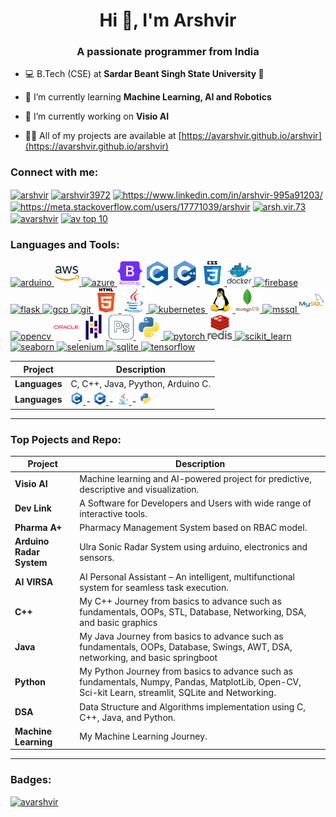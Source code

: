 <h1 align="center">Hi 👋, I'm Arshvir</h1>
<h3 align="center">A passionate programmer from India</h3>


<!--<p align="left"> <a href="https://twitter.com/arshvir3972" target="blank"><img src="https://img.shields.io/twitter/follow/arshvir3972?logo=twitter&style=for-the-badge" alt="arshvir3972" /></a> </p>-->

- 💻 B.Tech (CSE) at **Sardar Beant Singh State University 🏫**

- 🌱 I’m currently learning **Machine Learning, AI and Robotics**

- 🔭 I’m currently working on **Visio AI**

- 👨‍💻 All of my projects are available at [https://avarshvir.github.io/arshvir](https://avarshvir.github.io/arshvir)

<h3 align="left">Connect with me:</h3>
<p align="left">
<a href="https://dev.to/arshvir" target="blank"><img align="center" src="https://raw.githubusercontent.com/rahuldkjain/github-profile-readme-generator/master/src/images/icons/Social/devto.svg" alt="arshvir" height="30" width="40" /></a>
<a href="https://twitter.com/arshvir3972" target="blank"><img align="center" src="https://raw.githubusercontent.com/rahuldkjain/github-profile-readme-generator/master/src/images/icons/Social/twitter.svg" alt="arshvir3972" height="30" width="40" /></a>
<a href="https://linkedin.com/in/https://www.linkedin.com/in/arshvir-995a91203/" target="blank"><img align="center" src="https://raw.githubusercontent.com/rahuldkjain/github-profile-readme-generator/master/src/images/icons/Social/linked-in-alt.svg" alt="https://www.linkedin.com/in/arshvir-995a91203/" height="30" width="40" /></a>
<a href="https://stackoverflow.com/users/https://meta.stackoverflow.com/users/17771039/arshvir" target="blank"><img align="center" src="https://raw.githubusercontent.com/rahuldkjain/github-profile-readme-generator/master/src/images/icons/Social/stack-overflow.svg" alt="https://meta.stackoverflow.com/users/17771039/arshvir" height="30" width="40" /></a>
<a href="https://fb.com/arsh.vir.73" target="blank"><img align="center" src="https://raw.githubusercontent.com/rahuldkjain/github-profile-readme-generator/master/src/images/icons/Social/facebook.svg" alt="arsh.vir.73" height="30" width="40" /></a>
<a href="https://instagram.com/avarshvir" target="blank"><img align="center" src="https://raw.githubusercontent.com/rahuldkjain/github-profile-readme-generator/master/src/images/icons/Social/instagram.svg" alt="avarshvir" height="30" width="40" /></a>
<a href="https://www.youtube.com/c/av top 10" target="blank"><img align="center" src="https://raw.githubusercontent.com/rahuldkjain/github-profile-readme-generator/master/src/images/icons/Social/youtube.svg" alt="av top 10" height="30" width="40" /></a>
</p>

<h3 align="left">Languages and Tools:</h3>
<p align="left"> <a href="https://www.arduino.cc/" target="_blank" rel="noreferrer"> <img src="https://cdn.worldvectorlogo.com/logos/arduino-1.svg" alt="arduino" width="40" height="40"/> </a> <a href="https://aws.amazon.com" target="_blank" rel="noreferrer"> <img src="https://raw.githubusercontent.com/devicons/devicon/master/icons/amazonwebservices/amazonwebservices-original-wordmark.svg" alt="aws" width="40" height="40"/> </a> <a href="https://azure.microsoft.com/en-in/" target="_blank" rel="noreferrer"> <img src="https://www.vectorlogo.zone/logos/microsoft_azure/microsoft_azure-icon.svg" alt="azure" width="40" height="40"/> </a> <a href="https://getbootstrap.com" target="_blank" rel="noreferrer"> <img src="https://raw.githubusercontent.com/devicons/devicon/master/icons/bootstrap/bootstrap-plain-wordmark.svg" alt="bootstrap" width="40" height="40"/> </a> <a href="https://www.cprogramming.com/" target="_blank" rel="noreferrer"> <img src="https://raw.githubusercontent.com/devicons/devicon/master/icons/c/c-original.svg" alt="c" width="40" height="40"/> </a> <a href="https://www.w3schools.com/cpp/" target="_blank" rel="noreferrer"> <img src="https://raw.githubusercontent.com/devicons/devicon/master/icons/cplusplus/cplusplus-original.svg" alt="cplusplus" width="40" height="40"/> </a> <a href="https://www.w3schools.com/css/" target="_blank" rel="noreferrer"> <img src="https://raw.githubusercontent.com/devicons/devicon/master/icons/css3/css3-original-wordmark.svg" alt="css3" width="40" height="40"/> </a> <a href="https://www.docker.com/" target="_blank" rel="noreferrer"> <img src="https://raw.githubusercontent.com/devicons/devicon/master/icons/docker/docker-original-wordmark.svg" alt="docker" width="40" height="40"/> </a> <a href="https://firebase.google.com/" target="_blank" rel="noreferrer"> <img src="https://www.vectorlogo.zone/logos/firebase/firebase-icon.svg" alt="firebase" width="40" height="40"/> </a> <a href="https://flask.palletsprojects.com/" target="_blank" rel="noreferrer"> <img src="https://www.vectorlogo.zone/logos/pocoo_flask/pocoo_flask-icon.svg" alt="flask" width="40" height="40"/> </a> <a href="https://cloud.google.com" target="_blank" rel="noreferrer"> <img src="https://www.vectorlogo.zone/logos/google_cloud/google_cloud-icon.svg" alt="gcp" width="40" height="40"/> </a> <a href="https://git-scm.com/" target="_blank" rel="noreferrer"> <img src="https://www.vectorlogo.zone/logos/git-scm/git-scm-icon.svg" alt="git" width="40" height="40"/> </a> <a href="https://www.w3.org/html/" target="_blank" rel="noreferrer"> <img src="https://raw.githubusercontent.com/devicons/devicon/master/icons/html5/html5-original-wordmark.svg" alt="html5" width="40" height="40"/> </a> <a href="https://www.java.com" target="_blank" rel="noreferrer"> <img src="https://raw.githubusercontent.com/devicons/devicon/master/icons/java/java-original.svg" alt="java" width="40" height="40"/> </a> <a href="https://kubernetes.io" target="_blank" rel="noreferrer"> <img src="https://www.vectorlogo.zone/logos/kubernetes/kubernetes-icon.svg" alt="kubernetes" width="40" height="40"/> </a> <a href="https://www.linux.org/" target="_blank" rel="noreferrer"> <img src="https://raw.githubusercontent.com/devicons/devicon/master/icons/linux/linux-original.svg" alt="linux" width="40" height="40"/> </a> <a href="https://www.mongodb.com/" target="_blank" rel="noreferrer"> <img src="https://raw.githubusercontent.com/devicons/devicon/master/icons/mongodb/mongodb-original-wordmark.svg" alt="mongodb" width="40" height="40"/> </a> <a href="https://www.microsoft.com/en-us/sql-server" target="_blank" rel="noreferrer"> <img src="https://www.svgrepo.com/show/303229/microsoft-sql-server-logo.svg" alt="mssql" width="40" height="40"/> </a> <a href="https://www.mysql.com/" target="_blank" rel="noreferrer"> <img src="https://raw.githubusercontent.com/devicons/devicon/master/icons/mysql/mysql-original-wordmark.svg" alt="mysql" width="40" height="40"/> </a> <a href="https://opencv.org/" target="_blank" rel="noreferrer"> <img src="https://www.vectorlogo.zone/logos/opencv/opencv-icon.svg" alt="opencv" width="40" height="40"/> </a> <a href="https://www.oracle.com/" target="_blank" rel="noreferrer"> <img src="https://raw.githubusercontent.com/devicons/devicon/master/icons/oracle/oracle-original.svg" alt="oracle" width="40" height="40"/> </a> <a href="https://pandas.pydata.org/" target="_blank" rel="noreferrer"> <img src="https://raw.githubusercontent.com/devicons/devicon/2ae2a900d2f041da66e950e4d48052658d850630/icons/pandas/pandas-original.svg" alt="pandas" width="40" height="40"/> </a> <a href="https://www.photoshop.com/en" target="_blank" rel="noreferrer"> <img src="https://raw.githubusercontent.com/devicons/devicon/master/icons/photoshop/photoshop-line.svg" alt="photoshop" width="40" height="40"/> </a> <a href="https://www.python.org" target="_blank" rel="noreferrer"> <img src="https://raw.githubusercontent.com/devicons/devicon/master/icons/python/python-original.svg" alt="python" width="40" height="40"/> </a> <a href="https://pytorch.org/" target="_blank" rel="noreferrer"> <img src="https://www.vectorlogo.zone/logos/pytorch/pytorch-icon.svg" alt="pytorch" width="40" height="40"/> </a> <a href="https://redis.io" target="_blank" rel="noreferrer"> <img src="https://raw.githubusercontent.com/devicons/devicon/master/icons/redis/redis-original-wordmark.svg" alt="redis" width="40" height="40"/> </a> <a href="https://scikit-learn.org/" target="_blank" rel="noreferrer"> <img src="https://upload.wikimedia.org/wikipedia/commons/0/05/Scikit_learn_logo_small.svg" alt="scikit_learn" width="40" height="40"/> </a> <a href="https://seaborn.pydata.org/" target="_blank" rel="noreferrer"> <img src="https://seaborn.pydata.org/_images/logo-mark-lightbg.svg" alt="seaborn" width="40" height="40"/> </a> <a href="https://www.selenium.dev" target="_blank" rel="noreferrer"> <img src="https://raw.githubusercontent.com/detain/svg-logos/780f25886640cef088af994181646db2f6b1a3f8/svg/selenium-logo.svg" alt="selenium" width="40" height="40"/> </a> <a href="https://www.sqlite.org/" target="_blank" rel="noreferrer"> <img src="https://www.vectorlogo.zone/logos/sqlite/sqlite-icon.svg" alt="sqlite" width="40" height="40"/> </a> <a href="https://www.tensorflow.org" target="_blank" rel="noreferrer"> <img src="https://www.vectorlogo.zone/logos/tensorflow/tensorflow-icon.svg" alt="tensorflow" width="40" height="40"/> </a> </p>

<!--<p><img align="left" src="https://github-readme-stats.vercel.app/api/top-langs?username=avarshvir&show_icons=true&locale=en&layout=compact" alt="avarshvir" /></p>

<p>&nbsp;<img align="center" src="https://github-readme-stats.vercel.app/api?username=avarshvir&show_icons=true&locale=en" alt="avarshvir" /></p>

<p><img align="center" src="https://github-readme-streak-stats.herokuapp.com/?user=avarshvir&" alt="avarshvir" /></p>
-->

| **Project**       | **Description**                                        |
|--------------------------|-------------------------------------------------|
| **Languages**     | C, C++, Java, Pyython, Arduino C. |
| **Languages**     | <a href="https://www.cprogramming.com/" target="_blank" rel="noreferrer"> <img src="https://raw.githubusercontent.com/devicons/devicon/master/icons/c/c-original.svg" alt="c" width="20" height="20"/> </a> - <a href="https://www.w3schools.com/cpp/" target="_blank" rel="noreferrer"> <img src="https://raw.githubusercontent.com/devicons/devicon/master/icons/cplusplus/cplusplus-original.svg" alt="cplusplus" width="20" height="20"/> </a> - <a href="https://www.w3schools.com/cpp/" target="_blank" rel="noreferrer"> <img src="https://raw.githubusercontent.com/devicons/devicon/master/icons/java/java-original.svg" alt="java" width="20" height="20"/> </a> - <a href="https://www.w3schools.com/cpp/" target="_blank" rel="noreferrer"> <img src="https://raw.githubusercontent.com/devicons/devicon/master/icons/python/python-original.svg" alt="python" width="20" height="20"/> </a>|
<hr>
<h3 align="left">Top Pojects and Repo:</h3>

| **Project**              | **Description**                                        |
|--------------------------|--------------------------------------------------------|
| **Visio AI**             | Machine learning and AI-powered project for predictive, descriptive and visualization. |
| **Dev Link**             | A Software for Developers and Users with wide range of interactive tools.     |
| **Pharma A+**            | Pharmacy Management System based on RBAC model. |
| **Arduino Radar System** | Ulra Sonic Radar System using arduino, electronics and sensors. |
| **AI VIRSA**             | AI Personal Assistant – An intelligent, multifunctional system for seamless task execution. |
| **C++**                  | My C++ Journey from basics to advance such as fundamentals, OOPs, STL, Database, Networking, DSA, and basic graphics |
| **Java**                 | My Java Journey from basics to advance such as fundamentals, OOPs, Database, Swings, AWT, DSA, networking, and basic springboot |
| **Python**               | My Python Journey from basics to advance such as fundamentals, Numpy, Pandas, MatplotLib, Open-CV, Sci-kit Learn, streamlit, SQLite and Networking.|
| **DSA**                  | Data Structure and Algorithms implementation using C, C++, Java, and Python.|
| **Machine Learning**     | My Machine Learning Journey.|
<hr>









<h3 align="left">Badges:</h3>
<p align="left"> <a href="https://github.com/ryo-ma/github-profile-trophy"><img src="https://github-profile-trophy.vercel.app/?username=avarshvir" alt="avarshvir" /></a> </p>









<!--# 👋 Hi, I’m Arshvir 👻
- **💻B.Tech (CSE)** at **Sardar Beant Singh State University 🏫** 
- **🐾Student | 🧑🏻‍💻Developer | ⚙️Engineer | 🎧YouTuber**
- **Artificial Intelligence | Machine Learning | Computer Vision** 
- **C | C++ | Java | Python**-->

<!--- **Web Development :** HTML | CSS | JS | REACT | BootStrap | PHP
- **DataBase :** DBMS | MySQL | NoSQL
- **DSA | OS | CN**
- **Electronics and IoT :** Arduino | Embedded System | IoT basics | Robotics(foundation)
- **Tools and Softwares :** Git | GitHub | GitLab | Xampp | Virtual Machines | IDE's | Data Recovery Software | PowerBi | Tableau
-->
<!-----

## 💻 Tech Stack & Skills

<table>
  <tr>
    <td><b>Programming Languages</b></td>
    <td><b>Web Development</b></td>
    <td><b>Machine Learning & AI</b></td>
  </tr>
  <tr>
    <td>
      <img src="https://img.shields.io/badge/C-00599C?style=for-the-badge&logo=c&logoColor=white" />
      <img src="https://img.shields.io/badge/C++-00599C?style=for-the-badge&logo=cplusplus&logoColor=white" />
      <img src="https://img.shields.io/badge/Java-007396?style=for-the-badge&logo=java&logoColor=white" />
      <img src="https://img.shields.io/badge/Python-3776AB?style=for-the-badge&logo=python&logoColor=white" />
      <img src="https://img.shields.io/badge/Assembly-525252?style=for-the-badge" />
      <img src="https://img.shields.io/badge/Kotlin-0095D5?style=for-the-badge&logo=kotlin&logoColor=white" />
      <img src="https://img.shields.io/badge/EmbeddedC-00599C?style=for-the-badge" />
      <img src="https://img.shields.io/badge/ArduinoC-00979D?style=for-the-badge&logo=arduino&logoColor=white" />
    </td>
    <td>
      <img src="https://img.shields.io/badge/HTML5-E34F26?style=for-the-badge&logo=html5&logoColor=white" />
      <img src="https://img.shields.io/badge/CSS3-1572B6?style=for-the-badge&logo=css3&logoColor=white" />
      <img src="https://img.shields.io/badge/JavaScript-F7DF1E?style=for-the-badge&logo=javascript&logoColor=black" />
      <img src="https://img.shields.io/badge/Bootstrap-563D7C?style=for-the-badge&logo=bootstrap&logoColor=white" />
      <img src="https://img.shields.io/badge/React-61DAFB?style=for-the-badge&logo=react&logoColor=white" />
      <img src="https://img.shields.io/badge/PHP-777BB4?style=for-the-badge&logo=php&logoColor=white" />
    </td>
    <td>
      <img src="https://img.shields.io/badge/TensorFlow-FF6F00?style=for-the-badge&logo=tensorflow&logoColor=white" />
      <img src="https://img.shields.io/badge/PyTorch-EE4C2C?style=for-the-badge&logo=pytorch&logoColor=white" />
      <img src="https://img.shields.io/badge/Scikit--learn-F7931E?style=for-the-badge&logo=scikit-learn&logoColor=white" />
      <img src="https://img.shields.io/badge/NumPy-013243?style=for-the-badge&logo=numpy&logoColor=white" />
      <img src="https://img.shields.io/badge/Pandas-150458?style=for-the-badge&logo=pandas&logoColor=white" />
      <img src="https://img.shields.io/badge/Deep_Learning-00599C?style=for-the-badge" />
      <img src="https://img.shields.io/badge/GPT-00599C?style=for-the-badge" />
    </td>
  </tr>
</table>

---

<table>
  <tr>
    <td><b>Database Management</b></td>
    <td><b>Business Intelligence & Data Analytics</b></td>
    <td><b>Software Engineering & Development</b></td>
  </tr>
  <tr>
    <td>
      <img src="https://img.shields.io/badge/MySQL-4479A1?style=for-the-badge&logo=mysql&logoColor=white" />
      <img src="https://img.shields.io/badge/MongoDB-47A248?style=for-the-badge&logo=mongodb&logoColor=white" />
      <img src="https://img.shields.io/badge/SQLite-003B57?style=for-the-badge&logo=sqlite&logoColor=white" />
      <img src="https://img.shields.io/badge/NoSQL-00599C?style=for-the-badge" />
      <img src="https://img.shields.io/badge/XAMPP-FB7A24?style=for-the-badge&logo=xampp&logoColor=white" />
    </td>
    <td>
      <img src="https://img.shields.io/badge/Power%20BI-F2C811?style=for-the-badge&logo=power-bi&logoColor=black" />
      <img src="https://img.shields.io/badge/Tableau-E97627?style=for-the-badge&logo=tableau&logoColor=white" />
      <img src="https://img.shields.io/badge/Data_Visualization-00599C?style=for-the-badge" />
      <img src="https://img.shields.io/badge/Data_Analytics-00599C?style=for-the-badge" />
    </td>
    <td>
      <img src="https://img.shields.io/badge/Software%20Engineering-31A8FF?style=for-the-badge" />
      <img src="https://img.shields.io/badge/Software%20Development-31A8FF?style=for-the-badge" />
    </td>
  </tr>
</table>

---

## ⚙️ Other Skills:
- **Operating Systems**: Windows, Linux, Parrot OS, Android OS, Kali Linux
- **Virtual Machines**: VirtualBox, VMware
- **Embedded Systems & IoT**: Arduino, Embedded C, Robotics
- **Miscellaneous**: Git, GitHub, GitLab, Data Recovery, Compiler Design, Networking, Video Editing, Photo Editing, Content Creation, Mathematics, Statistics, YouTube

---

## 🌐 Social Presence:

<p align="center">
  <a href="https://instagram.com/yourusername"><img src="https://img.shields.io/badge/Instagram-E4405F?style=for-the-badge&logo=instagram&logoColor=white" /></a>
  <a href="https://linkedin.com/in/yourusername"><img src="https://img.shields.io/badge/LinkedIn-0077B5?style=for-the-badge&logo=linkedin&logoColor=white" /></a>
  <a href="https://youtube.com/yourusername"><img src="https://img.shields.io/badge/YouTube-FF0000?style=for-the-badge&logo=youtube&logoColor=white" /></a>
  <a href="https://github.com/yourusername"><img src="https://img.shields.io/badge/GitHub-181717?style=for-the-badge&logo=github&logoColor=white" /></a>
  <a href="https://codechef.com/users/yourusername"><img src="https://img.shields.io/badge/CodeChef-5B4638?style=for-the-badge&logo=codechef&logoColor=white" /></a>
  <a href="https://leetcode.com/yourusername"><img src="https://img.shields.io/badge/LeetCode-FFA116?style=for-the-badge&logo=leetcode&logoColor=black" /></a>
  <a href="https://medium.com/@yourusername"><img src="https://img.shields.io/badge/Medium-12100E?style=for-the-badge&logo=medium&logoColor=white" /></a>
</p>

---

## 📈 GitHub Stats:

<p align="center">
  <img src="https://github-readme-stats.vercel.app/api?username=yourusername&show_icons=true&theme=dark" alt="GitHub Stats" />
  <img src="https://github-readme-streak-stats.herokuapp.com/?user=yourusername&theme=dark" alt="GitHub Streak" />
  <br>Longest streak: <b>60 days</b> (current streak) 🎉
</p>

---

<p align="center">Total Profile Views: <img src="https://komarev.com/ghpvc/?username=yourusername&style=flat&color=grey" alt="Profile Views" /></p>
-->
